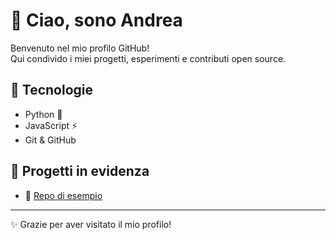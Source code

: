 # 👋 Ciao, sono Andrea

Benvenuto nel mio profilo GitHub!  
Qui condivido i miei progetti, esperimenti e contributi open source.  

## 🔧 Tecnologie
- Python 🐍
- JavaScript ⚡
- Git & GitHub  

## 📌 Progetti in evidenza
- 🚀 [Repo di esempio](https://github.com/AndreaCatapano)  

---
✨ Grazie per aver visitato il mio profilo!
